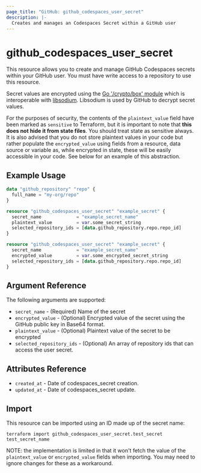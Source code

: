 ```yaml
---
page_title: "GitHub: github_codespaces_user_secret"
description: |-
  Creates and manages an Codespaces Secret within a GitHub user
---
```


# github_codespaces_user_secret

This resource allows you to create and manage GitHub Codespaces secrets within your GitHub user. You must have write access to a repository to use this resource.

Secret values are encrypted using the [Go '/crypto/box' module](https://godoc.org/golang.org/x/crypto/nacl/box) which is interoperable with [libsodium](https://libsodium.gitbook.io/doc/). Libsodium is used by GitHub to decrypt secret values.

For the purposes of security, the contents of the `plaintext_value` field have been marked as `sensitive` to Terraform, but it is important to note that **this does not hide it from state files**. You should treat state as sensitive always. It is also advised that you do not store plaintext values in your code but rather populate the `encrypted_value` using fields from a resource, data source or variable as, while encrypted in state, these will be easily accessible in your code. See below for an example of this abstraction.

## Example Usage

```terraform
data "github_repository" "repo" {
  full_name = "my-org/repo"
}

resource "github_codespaces_user_secret" "example_secret" {
  secret_name             = "example_secret_name"
  plaintext_value         = var.some_secret_string
  selected_repository_ids = [data.github_repository.repo.repo_id]
}

resource "github_codespaces_user_secret" "example_secret" {
  secret_name             = "example_secret_name"
  encrypted_value         = var.some_encrypted_secret_string
  selected_repository_ids = [data.github_repository.repo.repo_id]
}
```

## Argument Reference

The following arguments are supported:

* `secret_name` - (Required) Name of the secret
* `encrypted_value` - (Optional) Encrypted value of the secret using the GitHub public key in Base64 format.
* `plaintext_value` - (Optional) Plaintext value of the secret to be encrypted
* `selected_repository_ids` - (Optional) An array of repository ids that can access the user secret.

## Attributes Reference

* `created_at` - Date of codespaces_secret creation.
* `updated_at` - Date of codespaces_secret update.

## Import

This resource can be imported using an ID made up of the secret name:

```
terraform import github_codespaces_user_secret.test_secret test_secret_name
```

NOTE: the implementation is limited in that it won't fetch the value of the `plaintext_value` or `encrypted_value` fields when importing. You may need to ignore changes for these as a workaround.
